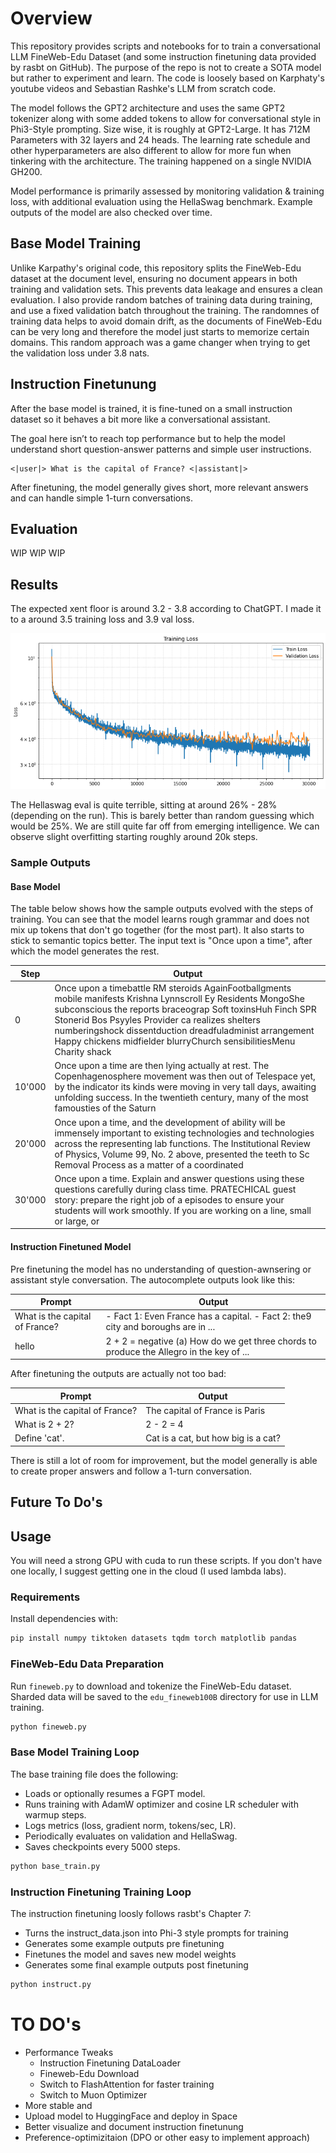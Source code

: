 # Overview

This repository provides scripts and notebooks for to train a conversational LLM FineWeb-Edu Dataset (and some instruction finetuning data provided by rasbt on GitHub). The purpose of the repo is not to create a SOTA model but rather to experiment and learn. The code is loosely based on Karphaty's youtube videos and Sebastian Rashke's LLM from scratch code. 

The model follows the GPT2 architecture and uses the same GPT2 tokenizer along with some added tokens to allow for conversational style in Phi3-Style prompting. Size wise, it is roughly at GPT2-Large. It has 712M Parameters with 32 layers and 24 heads. The learning rate schedule and other hyperparameters are also different to allow for more fun when tinkering with the architecture. The training happened on a single NVIDIA GH200.

Model performance is primarily assessed by monitoring validation & training loss, with additional evaluation using the HellaSwag benchmark. Example outputs of the model are also checked over time.

## Base Model Training

Unlike Karpathy's original code, this repository splits the FineWeb-Edu dataset at the document level, ensuring no document appears in both training and validation sets. This prevents data leakage and ensures a clean evaluation. I also provide random batches of training data during training, and use a fixed validation batch throughout the training. The randomnes of training data helps to avoid domain drift, as the documents of FineWeb-Edu can be very long and therefore the model just starts to memorize certain domains. This random approach was a game changer when trying to get the validation loss under 3.8 nats.

## Instruction Finetunung

After the base model is trained, it is fine-tuned on a small instruction dataset so it behaves a bit more like a conversational assistant.

The goal here isn’t to reach top performance but to help the model understand short question-answer patterns and simple user instructions.

```
<|user|> What is the capital of France? <|assistant|>
```

After finetuning, the model generally gives short, more relevant answers and can handle simple 1-turn conversations.

## Evaluation

WIP WIP WIP

## Results

The expected xent floor is around 3.2 - 3.8 according to ChatGPT. I made it to a around 3.5 training loss and 3.9 val loss. 

![Training Loss Curve v0.1](/images/train-loss.png)

The Hellaswag eval is quite terrible, sitting at around 26% - 28% (depending on the run). This is barely better than random guessing which would be 25%. We are still quite far off from emerging intelligence. We can observe slight overfitting starting roughly around 20k steps.

### Sample Outputs

#### Base Model

The table below shows how the sample outputs evolved with the steps of training. You can see that the model learns rough grammar and does not mix up tokens that don't go together (for the most part). It also starts to stick to semantic topics better. The input text is "Once upon a time", after which the model generates the rest.

| Step | Output |
|------|--------|
| 0    | Once upon a timebattle RM steroids AgainFootballgments mobile manifests Krishna Lynnscroll Ey Residents MongoShe subconscious the reports braceograp Soft toxinsHuh Finch SPR Stonerid Bos Psyyles Provider ca realizes shelters numberingshock dissentduction dreadfuladminist arrangement Happy chickens midfielder blurryChurch sensibilitiesMenu Charity shack |
| 10'000    | Once upon a time are then lying actually at rest. The Copenhagenosphere movement was then out of Telespace yet, by the indicator its kinds were moving in very tall days, awaiting unfolding success. In the twentieth century, many of the most famousties of the Saturn |
| 20'000    | Once upon a time, and the development of ability will be immensely important to existing technologies and technologies across the representing lab functions. The Institutional Review of Physics, Volume 99, No. 2 above, presented the teeth to Sc Removal Process as a matter of a coordinated |
| 30'000    | Once upon a time. Explain and answer questions using these questions carefully during class time. PRATECHICAL guest story: prepare the right job of a episodes to ensure your students will work smoothly. If you are working on a line, small or large, or |

#### Instruction Finetuned Model

Pre finetuning the model has no understanding of question-awnsering or assistant style conversation. The autocomplete outputs look like this:

| Prompt | Output |
|------|--------|
| What is the capital of France? |  - Fact 1: Even France has a capital. - Fact 2: the9 city and boroughs are in ... |
| hello | 2 + 2 = negative (a) How do we get three chords to produce the Allegro in the key of ... |

After finetuning the outputs are actually not too bad:

| Prompt | Output |
|------|--------|
| What is the capital of France? | The capital of France is Paris |
| What is 2 + 2? | 2 - 2 = 4 |
| Define 'cat'. | Cat is a cat, but how big is a cat? |

There is still a lot of room for improvement, but the model generally is able to create proper answers and follow a 1-turn conversation.

## Future To Do's

## Usage

You will need a strong GPU with cuda to run these scripts. If you don't have one locally, I suggest getting one in the cloud (I used lambda labs).

### Requirements

Install dependencies with:

```sh
pip install numpy tiktoken datasets tqdm torch matplotlib pandas
```


### FineWeb-Edu Data Preparation

Run `fineweb.py` to download and tokenize the FineWeb-Edu dataset. Sharded data will be saved to the `edu_fineweb100B` directory for use in LLM training.

```sh
python fineweb.py
```

### Base Model Training Loop

The base training file does the following: 
- Loads or optionally resumes a FGPT model.
- Runs training with AdamW optimizer and cosine LR scheduler with warmup steps.
- Logs metrics (loss, gradient norm, tokens/sec, LR).
- Periodically evaluates on validation and HellaSwag.
- Saves checkpoints every 5000 steps.

```sh
python base_train.py
```

### Instruction Finetuning Training Loop

The instruction finetuning loosly follows rasbt's Chapter 7:
- Turns the instruct_data.json into Phi-3 style prompts for training
- Generates some example outputs pre finetuning 
- Finetunes the model and saves new model weights
- Generates some final example outputs post finetuning

```sh
python instruct.py
```


# TO DO's
- Performance Tweaks
    - Instruction Finetuning DataLoader
    - Fineweb-Edu Download
    - Switch to FlashAttention for faster training
    - Switch to Muon Optimizer
- More stable and 
- Upload model to HuggingFace and deploy in Space
- Better visualize and document instruction finetunung
- Preference-optimizitaion (DPO or other easy to implement approach)
